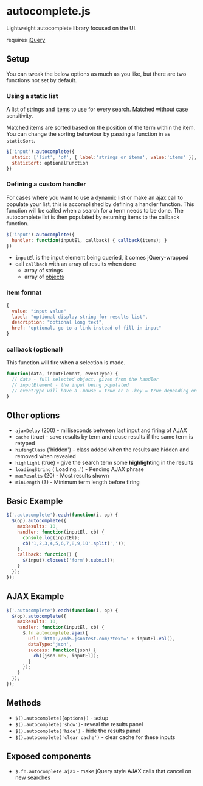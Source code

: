 # autocomplete.js
Lightweight autocomplete library focused on the UI.

requires [jQuery](http://code.jquery.com/)

## Setup
You can tweak the below options as much as you like, but there are two functions not set by default.

### Using a static list
A list of strings and [items](#item-format) to use for every search. Matched without case sensitivity.

Matched items are sorted based on the position of the term within the item. You can change the sorting behaviour by passing a function in as `staticSort`.

```Javascript
$('input').autocomplete({
  static: ['list', 'of', { label:'strings or items', value:'items' }],
  staticSort: optionalFunction
})
```


### Defining a custom handler
For cases where you want to use a dynamic list or make an ajax call to populate your list, this is accomplished by defining a handler function. This function will be called when a search for a term needs to be done. The autocomplete list is then populated by returning items to the callback function.
```Javascript
$('input').autocomplete({
  handler: function(inputEl, callback) { callback(items); }
})
```

- `inputEl` is the input element being queried, it comes jQuery-wrapped
- call `callback` with an array of results when done
  - array of strings
  - array of [objects](#item-format)

### Item format
```Javascript
{
  value: "input value"
  label: "optional display string for results list",
  description: "optional long text",
  href: "optional, go to a link instead of fill in input"
}
```

### callback (optional)
This function will fire when a selection is made.

```Javascript
function(data, inputElement, eventType) {
  // data - full selected object, given from the handler
  // inputElement - the input being populated
  // eventType will have a .mouse = true or a .key = true depending on how the user selected an item
}
```

## Other options
- `ajaxDelay` (200) - milliseconds between last input and firing of AJAX
- `cache` (true) - save results by term and reuse results if the same term is retyped
- `hidingClass` ('hidden') - class added when the results are hidden and removed when revealed
- `highlight` (true) - give the search term some **highlight**ing in the results
- `loadingString` ('Loading...') - Pending AJAX phrase
- `maxResults` (20) - Most results shown
- `minLength` (3) - Minimum term length before firing

## Basic Example
```Javascript
$('.autocomplete').each(function(i, op) {
  $(op).autocomplete({
    maxResults: 10,
    handler: function(inputEl, cb) {
      console.log(inputEl);
      cb('1,2,3,4,5,6,7,8,9,10'.split(','));
    },
    callback: function() {
      $(input).closest('form').submit();
    }
  });
});
```

## AJAX Example
```Javascript
$('.autocomplete').each(function(i, op) {
  $(op).autocomplete({
    maxResults: 10,
    handler: function(inputEl, cb) {
      $.fn.autocomplete.ajax({
        url: 'http://md5.jsontest.com/?text=' + inputEl.val(),
        dataType:'json',
        success: function(json) {
          cb([json.md5, inputEl]);
        }
      });
    }
  });
});
```

## Methods
- `$().autocomplete({options})` - setup
- `$().autocomplete('show')`- reveal the results panel
- `$().autocomplete('hide')` - hide the results panel
- `$().autocomplete('clear cache')` - clear cache for these inputs

## Exposed components
- `$.fn.autocomplete.ajax` - make jQuery style AJAX calls that cancel on new searches
